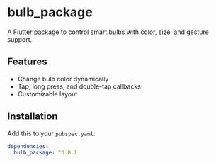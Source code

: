 # bulb_package

A Flutter package to control smart bulbs with color, size, and gesture support.

## Features
- Change bulb color dynamically
- Tap, long press, and double-tap callbacks
- Customizable layout

## Installation
Add this to your `pubspec.yaml`:
```yaml
dependencies:
  bulb_package: ^0.0.1
